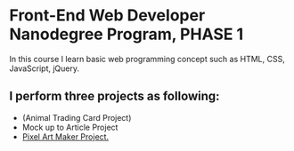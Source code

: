 # Front-End Web Developer Nanodegree Program, PHASE 1
In this course I learn basic web programming concept such as HTML, CSS, JavaScript, jQuery. 
## I perform three projects as following:
* (Animal Trading Card Project)
* Mock up to Article Project
* [Pixel Art Maker Project.](https://codenigma1.github.io/pixel-art-maker/)
  
